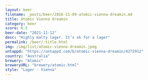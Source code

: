 ```yaml
---
layout: beer
filename: _posts/beer/2016-11-09-atomic-vienna-dreamin.md
title: Atomic Vienna dreamin
category: beer
score: 6.5
beer-date: "2021-11-12"
desc: "Highly malty lager. It’s ok for a lager"
permalink: /beer/:title.html
img: /img/list/atomic-vienna-dreamin.jpeg
untappd: "https://untappd.com/b/atomic-vienna-dreamin/4272912"
country: "Australia"
brewery: "Atomic"
breweryURL: "brewery/atomic.html"
style: "Lager - Vienna"
---
```

